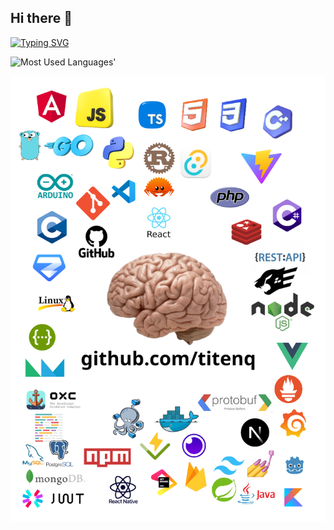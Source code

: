 ## Hi there 👋

<a href="https://git.io/typing-svg"><img src="https://readme-typing-svg.demolab.com?font=Oxanium&weight=500&duration=2000&pause=1000&color=09F716&background=0D1117&center=true&vCenter=true&width=350&lines=JavaScript+%7C+TypeScript;ReactJS+%7C+React+Native;NodeJS+%7C+ExpressJS+%7C+Fastify;MongoDB+%7C+PostgreSQL+%7C+MySQL" alt="Typing SVG" /></a>

<picture>
  <source media="(prefers-color-scheme: dark)" srcset="https://github-used-languages.vercel.app/titenq?theme=dark">
  <img alt="Most Used Languages'" src="https://github-used-languages.vercel.app/titenq">
</picture>

![Tecnologias](https://github.com/titenq/titenq/blob/main/techs.png?raw=true)
